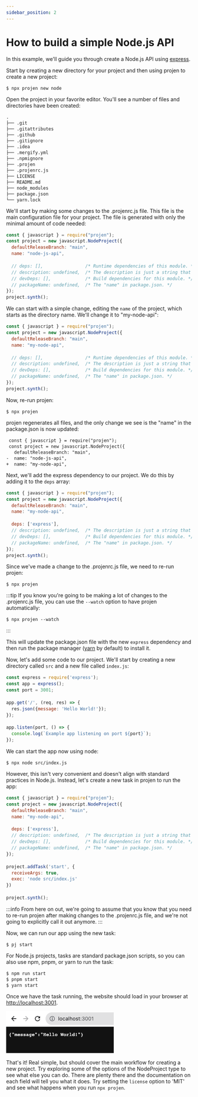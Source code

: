 ```yaml
---
sidebar_position: 2
---
```


# How to build a simple Node.js API

In this example, we'll guide you through create a Node.js API using [express](https://expressjs.com/).

Start by creating a new directory for your project and then using projen to create a new project:

```shell
$ npx projen new node
```

Open the project in your favorite editor. You'll see a number of files and directories have been created:

```text
.
├── .git
├── .gitattributes
├── .github
├── .gitignore
├── .idea
├── .mergify.yml
├── .npmignore
├── .projen
├── .projenrc.js
├── LICENSE
├── README.md
├── node_modules
├── package.json
└── yarn.lock
```

We'll start by making some changes to the .projenrc.js file. This file is the main configuration file for your project.
The file is generated with only the minimal amount of code needed:

```javascript
const { javascript } = require("projen");
const project = new javascript.NodeProject({
  defaultReleaseBranch: "main",
  name: "node-js-api",

  // deps: [],                /* Runtime dependencies of this module. */
  // description: undefined,  /* The description is just a string that helps people understand the purpose of the package. */
  // devDeps: [],             /* Build dependencies for this module. */
  // packageName: undefined,  /* The "name" in package.json. */
});
project.synth();
```

We can start with a simple change, editing the `name` of the project, which starts as the directory name. 
We'll change it to "my-node-api":

```javascript
const { javascript } = require("projen");
const project = new javascript.NodeProject({
  defaultReleaseBranch: "main",
  name: "my-node-api",

  // deps: [],                /* Runtime dependencies of this module. */
  // description: undefined,  /* The description is just a string that helps people understand the purpose of the package. */
  // devDeps: [],             /* Build dependencies for this module. */
  // packageName: undefined,  /* The "name" in package.json. */
});
project.synth();
```

Now, re-run projen:

```shell
$ npx projen
```

projen regenerates all files, and the only change we see is the "name" in the package.json is now updated:

```text
 const { javascript } = require("projen");
 const project = new javascript.NodeProject({
   defaultReleaseBranch: "main",
-  name: "node-js-api",
+  name: "my-node-api",

```

Next, we'll add the express dependency to our project. We do this by adding it to the `deps` array:

```javascript
const { javascript } = require("projen");
const project = new javascript.NodeProject({
  defaultReleaseBranch: "main",
  name: "my-node-api",

  deps: ['express'],
  // description: undefined,  /* The description is just a string that helps people understand the purpose of the package. */
  // devDeps: [],             /* Build dependencies for this module. */
  // packageName: undefined,  /* The "name" in package.json. */
});
project.synth();
```

Since we've made a change to the .projenrc.js file, we need to re-run projen:

```shell
$ npx projen
```

:::tip
If you know you're going to be making a lot of changes to the .projenrc.js file, you can use the `--watch` option to have projen automatically:

```shell
$ npx projen --watch
```
:::

This will update the package.json file with the new `express` dependency and then run the package manager ([yarn](https://yarnpkg.com/) by default)
to install it.

Now, let's add some code to our project. We'll start by creating a new directory called `src` and a new file called `index.js`:

```javascript
const express = require('express');
const app = express();
const port = 3001;

app.get('/', (req, res) => {
  res.json({message: 'Hello World!'});
});

app.listen(port, () => {
  console.log(`Example app listening on port ${port}`);
});
```

We can start the app now using node:

```shell
$ npx node src/index.js
```

However, this isn't very convenient and doesn't align with standard practices in Node.js. 
Instead, let's create a new task in projen to run the app:

```javascript
const { javascript } = require("projen");
const project = new javascript.NodeProject({
  defaultReleaseBranch: "main",
  name: "my-node-api",

  deps: ['express'],
  // description: undefined,  /* The description is just a string that helps people understand the purpose of the package. */
  // devDeps: [],             /* Build dependencies for this module. */
  // packageName: undefined,  /* The "name" in package.json. */
});

project.addTask('start', {
  receiveArgs: true,
  exec: 'node src/index.js'
})

project.synth();
```

:::info
From here on out, we're going to assume that you know that you need to re-run projen after making changes to the .projenrc.js file, and we're not going to explicitly call it out anymore.
:::

Now, we can run our app using the new task:

```shell
$ pj start
```

For Node.js projects, tasks are standard package.json scripts, so you can also use npm, pnpm, or yarn to run the task:

```shell
$ npm run start
$ pnpm start
$ yarn start
```

Once we have the task running, the website should load in your browser at [http://localhost:3001](http://localhost:3001).

![simple Node.js api](simple-node-api.png)

That's it! Real simple, but should cover the main workflow for creating a new project. 
Try exploring some of the options of the NodeProject type to see what else you can do.
There are plenty there and the documentation on each field will tell you what it does. 
Try setting the `license` option to 'MIT' and see what happens when you run `npx projen`.
